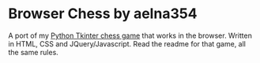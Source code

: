 # Browser Chess by aelna354

A port of my [Python Tkinter chess game](https://github.com/aelna354/PyChess) that works in the browser. Written in HTML, CSS and JQuery/Javascript. Read the readme for that game, all the same rules.